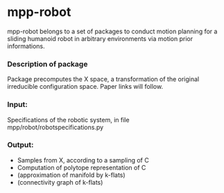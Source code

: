 mpp-robot
=======
mpp-robot belongs to a set of packages to conduct motion planning for a sliding humanoid robot in arbitrary environments via motion prior informations.
### Description of package
Package precomputes the X space, a transformation of the original irreducible configuration space. Paper links will follow.
### Input: 
Specifications of the robotic system, in file mpp/robot/robotspecifications.py
### Output:
 * Samples from X, according to a sampling of C
 * Computation of polytope representation of C
 * (approximation of manifold by k-flats)
 * (connectivity graph of k-flats)

